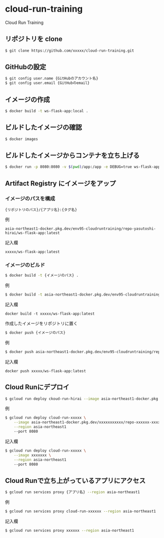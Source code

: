 # cloud-run-training

Cloud Run Training

## リポジトリを clone

```bash
$ git clone https://github.com/xxxxx/cloud-run-training.git
```

## GitHubの設定

```bash
$ git config user.name {GitHubのアカウント名}
$ git config user.email {GitHubのemail}
```

## イメージの作成

```bash
$ docker build -t ws-flask-app:local .
```

## ビルドしたイメージの確認

```bash
$ docker images
```

## ビルドしたイメージからコンテナを立ち上げる

```bash
$ docker run -p 8080:8080 -v $(pwd)/app:/app -e DEBUG=true ws-flask-app:local
```

## Artifact Registry にイメージをアップ

### イメージのパスを構成

```plain
{リポジトリのパス}/{アプリ名}:{タグ名}
```

例

```plain
asia-northeast1-docker.pkg.dev/env95-cloudruntraining/repo-yasutoshi-hirai/ws-flask-app:latest
```

記入欄

```plain
xxxxx/ws-flask-app:latest
```

### イメージのビルド

```bash
$ docker build -t {イメージのパス} .
```

例

```bash
$ docker build -t asia-northeast1-docker.pkg.dev/env95-cloudruntraining/repo-yasutoshi-hirai/ws-flask-app:latest .
```

記入欄

```plain
docker build -t xxxxx/ws-flask-app:latest
```

作成したイメージをリポジトリに置く

```bash
$ docker push {イメージのパス}
```

例

```bash
$ docker push asia-northeast1-docker.pkg.dev/env95-cloudruntraining/repo-yasutoshi-hirai/ws-flask-app:latest .
```

記入欄

```plain
docker push xxxxx/ws-flask-app:latest
```

## Cloud Runにデプロイ

```bash
$ gcloud run deploy ckoud-run-hirai --image asia-northeast1-docker.pkg.dev/env95-cloudruntraining/repo-yasutoshi-hirai/ws-flask-app:latest --region asia-northeast1 --port 8080
```

例

```bash
$ gcloud run deploy cloud-run-xxxxx \
    --image asia-northeast1-docker.pkg.dev/xxxxxxxxxxx/repo-xxxxxx-xxxxxxxx/ws-flask-app:latest \
    --region asia-northeast1
    --port 8080
```

記入欄

```bash
$ gcloud run deploy cloud-run-xxxxx \
    --image xxxxxxx \
    --region asia-northeast1
    --port 8080
```

## Cloud Runで立ち上がっているアプリにアクセス

```bash
$ gcloud run services proxy {アプリ名} --region asia-northeast1
```

例

```bash
$ gcloud run services proxy cloud-run-xxxxxx --region asia-northeast1
```

記入欄

```bash
$ gcloud run services proxy xxxxxx --region asia-northeast1
```
